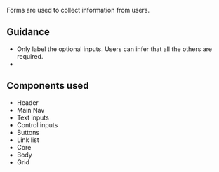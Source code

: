 Forms are used to collect information from users.

## Guidance

- Only label the optional inputs. Users can infer that all the others are required.
- 

## Components used

- Header
- Main Nav
- Text inputs
- Control inputs
- Buttons
- Link list
- Core
- Body
- Grid
